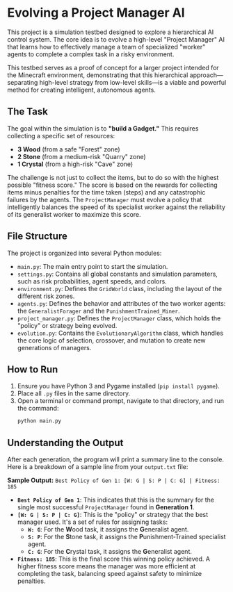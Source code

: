 

# Evolving a Project Manager AI

This project is a simulation testbed designed to explore a hierarchical AI control system. The core idea is to evolve a high-level "Project Manager" AI that learns how to effectively manage a team of specialized "worker" agents to complete a complex task in a risky environment.

This testbed serves as a proof of concept for a larger project intended for the Minecraft environment, demonstrating that this hierarchical approach—separating high-level strategy from low-level skills—is a viable and powerful method for creating intelligent, autonomous agents.

## The Task

The goal within the simulation is to **"build a Gadget."** This requires collecting a specific set of resources:
* **3 Wood** (from a safe "Forest" zone)
* **2 Stone** (from a medium-risk "Quarry" zone)
* **1 Crystal** (from a high-risk "Cave" zone)

The challenge is not just to collect the items, but to do so with the highest possible "fitness score." The score is based on the rewards for collecting items minus penalties for the time taken (steps) and any catastrophic failures by the agents. The `ProjectManager` must evolve a policy that intelligently balances the speed of its specialist worker against the reliability of its generalist worker to maximize this score.

## File Structure

The project is organized into several Python modules:

* `main.py`: The main entry point to start the simulation.
* `settings.py`: Contains all global constants and simulation parameters, such as risk probabilities, agent speeds, and colors.
* `environment.py`: Defines the `GridWorld` class, including the layout of the different risk zones.
* `agents.py`: Defines the behavior and attributes of the two worker agents: the `GeneralistForager` and the `PunishmentTrained_Miner`.
* `project_manager.py`: Defines the `ProjectManager` class, which holds the "policy" or strategy being evolved.
* `evolution.py`: Contains the `EvolutionaryAlgorithm` class, which handles the core logic of selection, crossover, and mutation to create new generations of managers.

## How to Run

1.  Ensure you have Python 3 and Pygame installed (`pip install pygame`).
2.  Place all `.py` files in the same directory.
3.  Open a terminal or command prompt, navigate to that directory, and run the command:
    ```bash
    python main.py
    ```

## Understanding the Output

After each generation, the program will print a summary line to the console. Here is a breakdown of a sample line from your `output.txt` file:

**Sample Output:** `Best Policy of Gen 1: [W: G | S: P | C: G] | Fitness: 185`

* **`Best Policy of Gen 1`**: This indicates that this is the summary for the single most successful `ProjectManager` found in **Generation 1**.
* **`[W: G | S: P | C: G]`**: This is the "policy" or strategy that the best manager used. It's a set of rules for assigning tasks:
    * **`W: G`**: For the **W**ood task, it assigns the **G**eneralist agent.
    * **`S: P`**: For the **S**tone task, it assigns the **P**unishment-Trained specialist agent.
    * **`C: G`**: For the **C**rystal task, it assigns the **G**eneralist agent.
* **`Fitness: 185`**: This is the final score this winning policy achieved. A higher fitness score means the manager was more efficient at completing the task, balancing speed against safety to minimize penalties.
